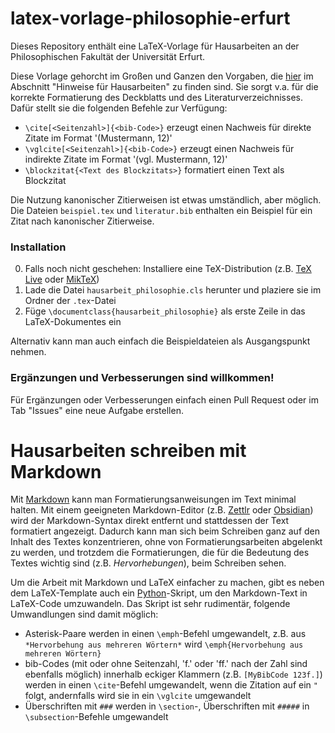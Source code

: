 # latex-vorlage-philosophie-erfurt

Dieses Repository enthält eine LaTeX-Vorlage für Hausarbeiten an der Philosophischen Fakultät der Universität Erfurt.

Diese Vorlage gehorcht im Großen und Ganzen den Vorgaben, die [hier](https://www.uni-erfurt.de/philosophische-fakultaet/seminare-professuren/philosophie/geschichte-der-philosophie) im Abschnitt "Hinweise für Hausarbeiten" zu finden sind. Sie sorgt v.a. für die korrekte Formatierung des Deckblatts und des Literaturverzeichnisses. Dafür stellt sie die folgenden Befehle zur Verfügung:
- `\cite[<Seitenzahl>]{<bib-Code>}` erzeugt einen Nachweis für direkte Zitate im Format '(Mustermann, 12)'
- `\vglcite[<Seitenzahl>]{<bib-Code>}` erzeugt einen Nachweis für indirekte Zitate im Format '(vgl. Mustermann, 12)'
- `\blockzitat{<Text des Blockzitats>}` formatiert einen Text als Blockzitat

Die Nutzung kanonischer Zitierweisen ist etwas umständlich, aber möglich. Die Dateien `beispiel.tex` und `literatur.bib` enthalten ein Beispiel für ein Zitat nach kanonischer Zitierweise.

### Installation

0. Falls noch nicht geschehen: Installiere eine TeX-Distribution (z.B. [TeX Live](https://www.tug.org/texlive/) oder [MikTeX](https://miktex.org/))
1. Lade die Datei `hausarbeit_philosophie.cls` herunter und plaziere sie im Ordner der `.tex`-Datei
2. Füge `\documentclass{hausarbeit_philosophie}` als erste Zeile in das LaTeX-Dokumentes ein

Alternativ kann man auch einfach die Beispieldateien als Ausgangspunkt nehmen.

### Ergänzungen und Verbesserungen sind willkommen!
Für Ergänzungen oder Verbesserungen einfach einen Pull Request oder im Tab "Issues" eine neue Aufgabe erstellen.

# Hausarbeiten schreiben mit Markdown

Mit [Markdown](https://www.markdownguide.org/cheat-sheet/) kann man Formatierungsanweisungen im Text minimal halten. Mit einem geeigneten Markdown-Editor (z.B. [Zettlr](https://www.zettlr.com/) oder [Obsidian](https://obsidian.md/)) wird der Markdown-Syntax direkt entfernt und stattdessen der Text formatiert angezeigt. Dadurch kann man sich beim Schreiben ganz auf den Inhalt des Textes konzentrieren, ohne von Formatierungsarbeiten abgelenkt zu werden, und trotzdem die Formatierungen, die für die Bedeutung des Textes wichtig sind (z.B. *Hervorhebungen*), beim Schreiben sehen.

Um die Arbeit mit Markdown und LaTeX einfacher zu machen, gibt es neben dem LaTeX-Template auch ein [Python](https://www.python.org/)-Skript, um den Markdown-Text in LaTeX-Code umzuwandeln. Das Skript ist sehr rudimentär, folgende Umwandlungen sind damit möglich:
- Asterisk-Paare werden in einen `\emph`-Befehl umgewandelt, z.B. aus `*Hervorbehung aus mehreren Wörtern*` wird `\emph{Hervorbehung aus mehreren Wörtern}`
- bib-Codes (mit oder ohne Seitenzahl, 'f.' oder 'ff.' nach der Zahl sind ebenfalls möglich) innerhalb eckiger Klammern (z.B. `[MyBibCode 123f.]`) werden in einen `\cite`-Befehl umgewandelt, wenn die Zitation auf ein `"` folgt, andernfalls wird sie in ein `\vglcite` umgewandelt
- Überschriften mit `###` werden in `\section`-, Überschriften mit `#####` in `\subsection`-Befehle umgewandelt
